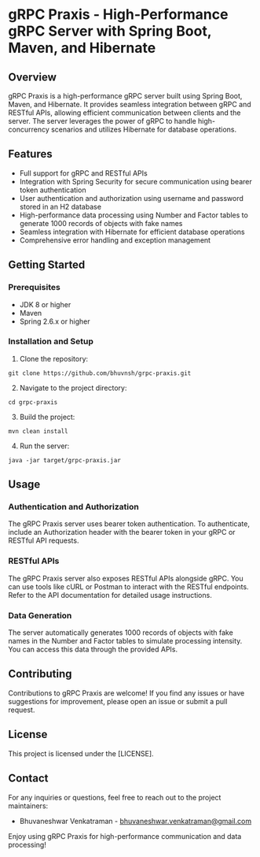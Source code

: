 # gRPC Praxis - High-Performance gRPC Server with Spring Boot, Maven, and Hibernate

## Overview
gRPC Praxis is a high-performance gRPC server built using Spring Boot, Maven, and Hibernate. It provides seamless integration between gRPC and RESTful APIs, allowing efficient communication between clients and the server. The server leverages the power of gRPC to handle high-concurrency scenarios and utilizes Hibernate for database operations.

## Features

- Full support for gRPC and RESTful APIs
- Integration with Spring Security for secure communication using bearer token authentication
- User authentication and authorization using username and password stored in an H2 database
- High-performance data processing using Number and Factor tables to generate 1000 records of objects with fake names
- Seamless integration with Hibernate for efficient database operations
- Comprehensive error handling and exception management

## Getting Started

### Prerequisites
- JDK 8 or higher
- Maven
- Spring 2.6.x or higher

### Installation and Setup
1. Clone the repository:
```
git clone https://github.com/bhuvnsh/grpc-praxis.git
```
2. Navigate to the project directory:
```
cd grpc-praxis
```
3. Build the project:
```
mvn clean install
```
4. Run the server:
```
java -jar target/grpc-praxis.jar
```

## Usage

### Authentication and Authorization
The gRPC Praxis server uses bearer token authentication. To authenticate, include an Authorization header with the bearer token in your gRPC or RESTful API requests.

### RESTful APIs
The gRPC Praxis server also exposes RESTful APIs alongside gRPC. You can use tools like cURL or Postman to interact with the RESTful endpoints. Refer to the API documentation for detailed usage instructions.

### Data Generation
The server automatically generates 1000 records of objects with fake names in the Number and Factor tables to simulate processing intensity. You can access this data through the provided APIs.

## Contributing

Contributions to gRPC Praxis are welcome! If you find any issues or have suggestions for improvement, please open an issue or submit a pull request.

## License

This project is licensed under the [LICENSE].


## Contact

For any inquiries or questions, feel free to reach out to the project maintainers:

- Bhuvaneshwar Venkatraman - bhuvaneshwar.venkatraman@gmail.com

Enjoy using gRPC Praxis for high-performance communication and data processing!
